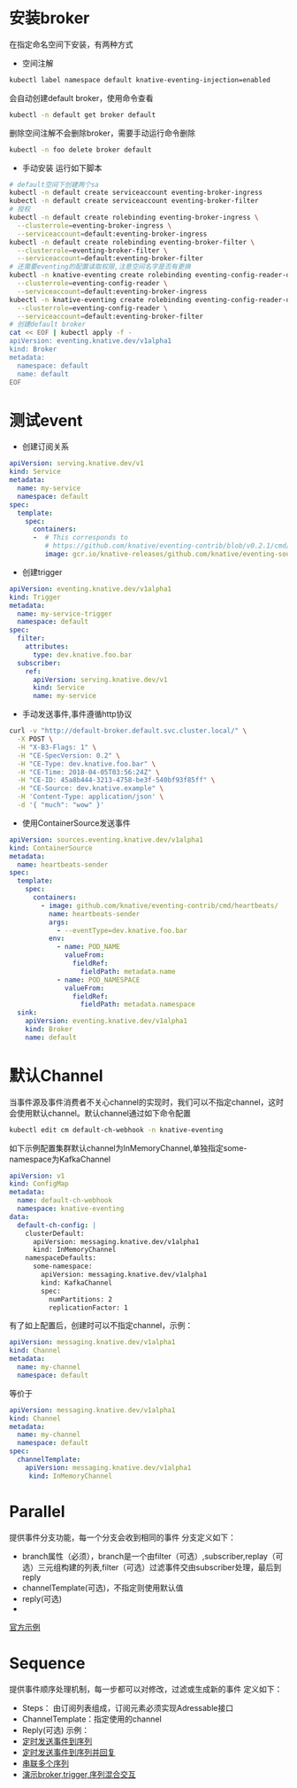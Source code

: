 # 安装broker
在指定命名空间下安装，有两种方式
- 空间注解
```bash
kubectl label namespace default knative-eventing-injection=enabled
```
会自动创建default broker，使用命令查看
```bash
kubectl -n default get broker default
```
删除空间注解不会删除broker，需要手动运行命令删除
```bash
kubectl -n foo delete broker default
```
- 手动安装
运行如下脚本
```bash
# default空间下创建两个sa
kubectl -n default create serviceaccount eventing-broker-ingress
kubectl -n default create serviceaccount eventing-broker-filter
# 授权
kubectl -n default create rolebinding eventing-broker-ingress \
  --clusterrole=eventing-broker-ingress \
  --serviceaccount=default:eventing-broker-ingress
kubectl -n default create rolebinding eventing-broker-filter \
  --clusterrole=eventing-broker-filter \
  --serviceaccount=default:eventing-broker-filter
# 还需要eventing的配置读取权限,注意空间名字是否有更换
kubectl -n knative-eventing create rolebinding eventing-config-reader-default-eventing-broker-ingress \
  --clusterrole=eventing-config-reader \
  --serviceaccount=default:eventing-broker-ingress
kubectl -n knative-eventing create rolebinding eventing-config-reader-default-eventing-broker-filter \
  --clusterrole=eventing-config-reader \
  --serviceaccount=default:eventing-broker-filter
# 创建default broker
cat << EOF | kubectl apply -f -
apiVersion: eventing.knative.dev/v1alpha1
kind: Broker
metadata:
  namespace: default
  name: default
EOF
```
# 测试event
- 创建订阅关系
```yaml
apiVersion: serving.knative.dev/v1
kind: Service
metadata:
  name: my-service
  namespace: default
spec:
  template:
    spec:
      containers:
      -  # This corresponds to
         # https://github.com/knative/eventing-contrib/blob/v0.2.1/cmd/message_dumper/dumper.go.
         image: gcr.io/knative-releases/github.com/knative/eventing-sources/cmd/message_dumper@sha256:ab5391755f11a5821e7263686564b3c3cd5348522f5b31509963afb269ddcd63
```
- 创建trigger
```yaml
apiVersion: eventing.knative.dev/v1alpha1
kind: Trigger
metadata:
  name: my-service-trigger
  namespace: default
spec:
  filter:
    attributes:
      type: dev.knative.foo.bar
  subscriber:
    ref:
      apiVersion: serving.knative.dev/v1
      kind: Service
      name: my-service
```
- 手动发送事件,事件遵循http协议
```bash
curl -v "http://default-broker.default.svc.cluster.local/" \
  -X POST \
  -H "X-B3-Flags: 1" \
  -H "CE-SpecVersion: 0.2" \
  -H "CE-Type: dev.knative.foo.bar" \
  -H "CE-Time: 2018-04-05T03:56:24Z" \
  -H "CE-ID: 45a8b444-3213-4758-be3f-540bf93f85ff" \
  -H "CE-Source: dev.knative.example" \
  -H 'Content-Type: application/json' \
  -d '{ "much": "wow" }'
```

- 使用ContainerSource发送事件
```yaml
apiVersion: sources.eventing.knative.dev/v1alpha1
kind: ContainerSource
metadata:
  name: heartbeats-sender
spec:
  template:
    spec:
      containers:
        - image: github.com/knative/eventing-contrib/cmd/heartbeats/
          name: heartbeats-sender
          args:
            - --eventType=dev.knative.foo.bar
          env:
            - name: POD_NAME
              valueFrom:
                fieldRef:
                  fieldPath: metadata.name
            - name: POD_NAMESPACE
              valueFrom:
                fieldRef:
                  fieldPath: metadata.namespace
  sink:
    apiVersion: eventing.knative.dev/v1alpha1
    kind: Broker
    name: default
```

# 默认Channel
当事件源及事件消费者不关心channel的实现时，我们可以不指定channel，这时会使用默认channel。默认channel通过如下命令配置
```bash
kubectl edit cm default-ch-webhook -n knative-eventing
```
如下示例配置集群默认channel为InMemoryChannel,单独指定some-namespace为KafkaChannel
```yaml
apiVersion: v1
kind: ConfigMap
metadata:
  name: default-ch-webhook
  namespace: knative-eventing
data:
  default-ch-config: |
    clusterDefault:
      apiVersion: messaging.knative.dev/v1alpha1
      kind: InMemoryChannel
    namespaceDefaults:
      some-namespace:
        apiVersion: messaging.knative.dev/v1alpha1
        kind: KafkaChannel
        spec:
          numPartitions: 2
          replicationFactor: 1
```
有了如上配置后，创建时可以不指定channel，示例：
```yaml
apiVersion: messaging.knative.dev/v1alpha1
kind: Channel
metadata:
  name: my-channel
  namespace: default
```
等价于
```yaml
apiVersion: messaging.knative.dev/v1alpha1
kind: Channel
metadata:
  name: my-channel
  namespace: default
spec:
  channelTemplate:
    apiVersion: messaging.knative.dev/v1alpha1
￼    kind: InMemoryChannel
```
# Parallel
提供事件分支功能，每一个分支会收到相同的事件
分支定义如下：
- branch属性（必须），branch是一个由filter（可选）,subscriber,replay（可选）三元组构建的列表,filter（可选）过滤事件交由subscriber处理，最后到reply
- channelTemplate(可选)，不指定则使用默认值
- reply(可选)
- 
[官方示例](https://knative.dev/docs/eventing/samples/parallel/multiple-branches/index.html)

# Sequence
提供事件顺序处理机制，每一步都可以对修改，过滤或生成新的事件
定义如下：
- Steps： 由订阅列表组成，订阅元素必须实现Adressable接口
- ChannelTemplate：指定使用的channel
- Reply(可选)
示例：
- [定时发送事件到序列](https://knative.dev/docs/eventing/samples/sequence/sequence-terminal/index.html)
- [定时发送事件到序列并回复](https://knative.dev/docs/eventing/samples/sequence/sequence-reply-to-event-display/index.html)
- [串联多个序列](https://knative.dev/docs/eventing/samples/sequence/sequence-with-broker-trigger/index.html)
- [演示broker,trigger,序列混合交互](https://knative.dev/docs/eventing/samples/sequence/sequence-with-broker-trigger/index.html)